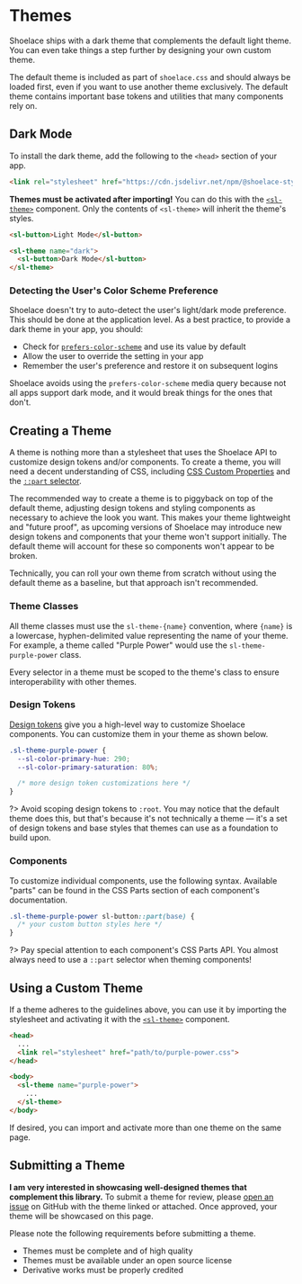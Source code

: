 # Themes

Shoelace ships with a dark theme that complements the default light theme. You can even take things a step further by designing your own custom theme.

The default theme is included as part of `shoelace.css` and should always be loaded first, even if you want to use another theme exclusively. The default theme contains important base tokens and utilities that many components rely on.

## Dark Mode

To install the dark theme, add the following to the `<head>` section of your app.

```html
<link rel="stylesheet" href="https://cdn.jsdelivr.net/npm/@shoelace-style/shoelace@%VERSION%/themes/dark.css">
```

**Themes must be activated after importing!** You can do this with the [`<sl-theme>`](/components/theme.md) component. Only the contents of `<sl-theme>` will inherit the theme's styles.

```html
<sl-button>Light Mode</sl-button>

<sl-theme name="dark">
  <sl-button>Dark Mode</sl-button>
</sl-theme>
```

### Detecting the User's Color Scheme Preference

Shoelace doesn't try to auto-detect the user's light/dark mode preference. This should be done at the application level. As a best practice, to provide a dark theme in your app, you should:

- Check for [`prefers-color-scheme`](https://stackoverflow.com/a/57795495/567486) and use its value by default
- Allow the user to override the setting in your app
- Remember the user's preference and restore it on subsequent logins

Shoelace avoids using the `prefers-color-scheme` media query because not all apps support dark mode, and it would break things for the ones that don't.

## Creating a Theme

A theme is nothing more than a stylesheet that uses the Shoelace API to customize design tokens and/or components. To create a theme, you will need a decent understanding of CSS, including [CSS Custom Properties](https://developer.mozilla.org/en-US/docs/Web/CSS/--*) and the [`::part` selector](https://developer.mozilla.org/en-US/docs/Web/CSS/::part).

The recommended way to create a theme is to piggyback on top of the default theme, adjusting design tokens and styling components as necessary to achieve the look you want. This makes your theme lightweight and "future proof", as upcoming versions of Shoelace may introduce new design tokens and components that your theme won't support initially. The default theme will account for these so components won't appear to be broken.

Technically, you can roll your own theme from scratch without using the default theme as a baseline, but that approach isn't recommended.

### Theme Classes

All theme classes must use the `sl-theme-{name}` convention, where `{name}` is a lowercase, hyphen-delimited value representing the name of your theme. For example, a theme called "Purple Power" would use the `sl-theme-purple-power` class.

Every selector in a theme must be scoped to the theme's class to ensure interoperability with other themes.

### Design Tokens

[Design tokens](/getting-started/customizing?id=design-tokens) give you a high-level way to customize Shoelace components. You can customize them in your theme as shown below.

```css
.sl-theme-purple-power { 
  --sl-color-primary-hue: 290;
  --sl-color-primary-saturation: 80%;

  /* more design token customizations here */
}
```

?> Avoid scoping design tokens to `:root`. You may notice that the default theme does this, but that's because it's not technically a theme — it's a set of design tokens and base styles that themes can use as a foundation to build upon.

### Components

To customize individual components, use the following syntax. Available "parts" can be found in the CSS Parts section of each component's documentation.

```css
.sl-theme-purple-power sl-button::part(base) {
  /* your custom button styles here */
}
```

?> Pay special attention to each component's CSS Parts API. You almost always need to use a `::part` selector when theming components!

## Using a Custom Theme

If a theme adheres to the guidelines above, you can use it by importing the stylesheet and activating it with the [`<sl-theme>`](/components/theme.md) component.

```html
<head>
  ...
  <link rel="stylesheet" href="path/to/purple-power.css">
</head>

<body>
  <sl-theme name="purple-power">
    ...
  </sl-theme>
</body>
```

If desired, you can import and activate more than one theme on the same page.

## Submitting a Theme

**I am very interested in showcasing well-designed themes that complement this library.** To submit a theme for review, please [open an issue](https://github.com/shoelace-style/shoelace/issues/new) on GitHub with the theme linked or attached. Once approved, your theme will be showcased on this page.

Please note the following requirements before submitting a theme.

- Themes must be complete and of high quality
- Themes must be available under an open source license
- Derivative works must be properly credited
